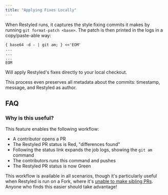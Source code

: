 ```yaml
---
title: "Applying Fixes Locally"
---
```


When Restyled runs, it captures the style fixing commits it makes by running
`git format-patch <base>`. The patch is then printed in the logs in a
copy/paste-able way:

```console
{ base64 -d - | git am; } <<'EOM'
...
...
...
EOM
```

Will apply Restyled's fixes directly to your local checkout.

This process even preserves all metadata about the commits: timestamp, message,
and Restyled as author.

## FAQ

### Why is this useful?

This feature enables the following workflow:

- A contributor opens a PR
- The Restyled PR status is Red, "differences found"
- Following the status link expands the job logs, showing the `git am` command
- The contributors runs this command and pushes
- The Restyled PR status is now Green

This workflow is available in all scenarios, though it's particularly useful
when Restyled is run on a Fork, where it's
[unable to make sibling PRs](https://github.com/restyled-io/restyled.io/wiki/Common-Errors:-Restyle-PR-not-created#the-original-pr-is-from-a-fork).
Anyone who finds this easier should take advantage!
